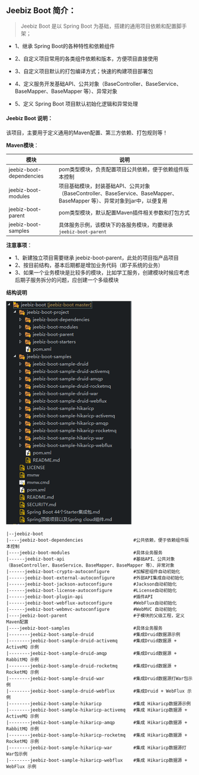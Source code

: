 ## Jeebiz Boot 简介：

> Jeebiz Boot 是以 Spring Boot 为基础，搭建的通用项目依赖和配置脚手架；

- 1、继承 Spring Boot的各种特性和依赖组件

- 2、自定义项目常用的各类组件依赖和版本，方便项目直接使用

- 3、自定义项目默认的打包编译方式；快速的构建项目部署包

- 4、定义服务开发基础API、公共对象（BaseController、BaseService、BaseMapper、BaseMapper 等）、异常对象

- 5、定义 Spring Boot 项目默认初始化逻辑和异常处理

#### Jeebiz Boot 说明：

该项目，主要用于定义通用的Maven配置、第三方依赖、打包规则等！

**Maven模块**：

| 模块  | 说明  |
| ------------ | ------------ |
| jeebiz-boot-dependencies | pom类型模块，负责配置项目公共依赖，便于依赖组件版本控制  |
| jeebiz-boot-modules  |  项目基础模块，封装基础API、公共对象（BaseController、BaseService、BaseMapper、BaseMapper 等）、异常对象到jar中，以便复用 |
| jeebiz-boot-parent  | pom类型模块，默认配置Maven插件相关参数和打包方式 |
| jeebiz-boot-samples  |  具体服务示例，该模块下的各服务模块，均要继承 `jeebiz-boot-parent` |

**注意事项**：

- 1、新建独立项目需要继承 jeebiz-boot-parent，此处的项目指产品项目
- 2、按目前结构，基本后期都是增加业务代码（即子系统的业务）
- 3、如果一个业务模块是比较多的模块，比如学工服务，创建模块时候应考虑后期子服务拆分的问题，应创建一个多级模块

**结构说明**

![jeebiz-boot](https://github.com/Jeebiz/jeebiz-boot/blob/master/screenshots/jeebiz-boot.png "Jeebiz Boot")

```
|--jeebiz-boot
|----jeebiz-boot-dependencies		            #公共依赖，便于依赖组件版本控制
|----jeebiz-boot-modules			            #具体业务服务
|------jeebiz-boot-api				            #基础API、公共对象（BaseController、BaseService、BaseMapper、BaseMapper 等）、异常对象
|------jeebiz-boot-crypto-autoconfigure	        #加解密组件自动初始化
|------jeebiz-boot-external-autoconfigure	    #外部API集成自动初始化
|------jeebiz-boot-jackson-autoconfigure	    #Jackson自动初始化
|------jeebiz-boot-license-autoconfigure        #License自动初始化
|------jeebiz-boot-plugin-api                   #插件API
|------jeebiz-boot-webflux-autoconfigure	    #WebFlux自动初始化
|------jeebiz-boot-webmvc-autoconfigure	        #WebMVC 自动初始化
|----jeebiz-boot-parent			                #子模块的父级工程，定义Maven配置
|----jeebiz-boot-samples				        #具体业务服务
|--------jeebiz-boot-sample-druid		        #集成Druid数据源示例
|--------jeebiz-boot-sample-druid-activemq	    #集成Druid数据源 + ActiveMQ 示例
|--------jeebiz-boot-sample-druid-amqp		    #集成Druid数据源 + RabbitMQ 示例
|--------jeebiz-boot-sample-druid-rocketmq	    #集成Druid数据源 + RocketMQ 示例
|--------jeebiz-boot-sample-druid-war		    #集成Druid数据源打War包示例
|--------jeebiz-boot-sample-druid-webflux	    #集成Druid + WebFlux 示例
|--------jeebiz-boot-sample-hikaricp		    #集成 Hikaricp数据源示例
|--------jeebiz-boot-sample-hikaricp-activemq	#集成 Hikaricp数据源 + ActiveMQ 示例
|--------jeebiz-boot-sample-hikaricp-amqp		#集成 Hikaricp数据源 + RabbitMQ 示例
|--------jeebiz-boot-sample-hikaricp-rocketmq	#集成 Hikaricp数据源 + RocketMQ 示例
|--------jeebiz-boot-sample-hikaricp-war		#集成 Hikaricp数据源打War包示例
|--------jeebiz-boot-sample-hikaricp-webflux	#集成 Hikaricp数据源 + WebFlux 示例
```
